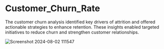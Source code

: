 # Customer_Churn_Rate

The customer churn analysis identified key drivers of attrition and offered actionable strategies to enhance retention. These insights enabled targeted initiatives to reduce churn and strengthen customer relationships.

![Screenshot 2024-08-02 111547](https://github.com/user-attachments/assets/c33d17a6-9df8-43a7-9d14-3964b9e47631)


